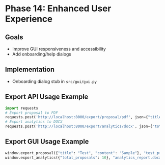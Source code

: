 # Phase 14: Enhanced User Experience

## Goals
- Improve GUI responsiveness and accessibility
- Add onboarding/help dialogs

## Implementation
- Onboarding dialog stub in `src/gui/gui.py`

## Export API Usage Example
```python
import requests
# Export proposal to PDF
requests.post('http://localhost:8000/export/proposal/pdf', json={"title": "Test", "content": "Sample"})
# Export analytics to DOCX
requests.post('http://localhost:8000/export/analytics/docx', json={"total_proposals": 10})
```

## Export GUI Usage Example
```python
window.export_proposal({"title": "Test", "content": "Sample"}, "test_proposal.pdf")
window.export_analytics({"total_proposals": 10}, "analytics_report.docx")
```
